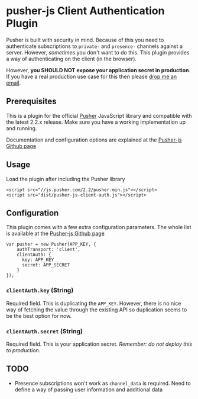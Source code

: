 # pusher-js Client Authentication Plugin

Pusher is built with security in mind. Because of this you need to authenticate subscriptions to `private-` and `presence-` channels against a server. However, *sometimes* you don't want to do this. This plugin provides a way of authenticating on the client (in the browser).

However,  **you SHOULD NOT expose your application secret in production**. If you have a real production use case for this then please [drop me an email](mailto:phil@leggetter.co.uk).

## Prerequisites

This is a plugin for the official [Pusher](http://pusher.com) JavaScript library and compatible with the latest 2.2.x release. Make sure you have a working implementation up and running.

Documentation and configuration options are explained at the [Pusher-js Github page](https://github.com/pusher/pusher-js)

## Usage

Load the plugin after including the Pusher library

    <script src="//js.pusher.com/2.2/pusher.min.js"></script>
    <script src="dist/pusher-js-client-auth.js"></script>

## Configuration

This plugin comes with a few extra configuration parameters. The whole list is available at the [Pusher-js Github page](https://github.com/pusher/pusher-js#configuration)

    var pusher = new Pusher(APP_KEY, {
        authTransport: 'client',
        clientAuth: {
          key: APP_KEY
          secret: APP_SECRET
        }
    });

### `clientAuth.key` (String)

Required field. This is duplicating the `APP_KEY`. However, there is no nice way of fetching the value through the existing API so duplication seems to be the best option for now.

### `clientAuth.secret` (String)

Required field. This is your application secret. *Remember: do not deploy this to production*.

## TODO

* Presence subscriptions won't work as `channel_data` is required. Need to define a way of passing user information and additional data
